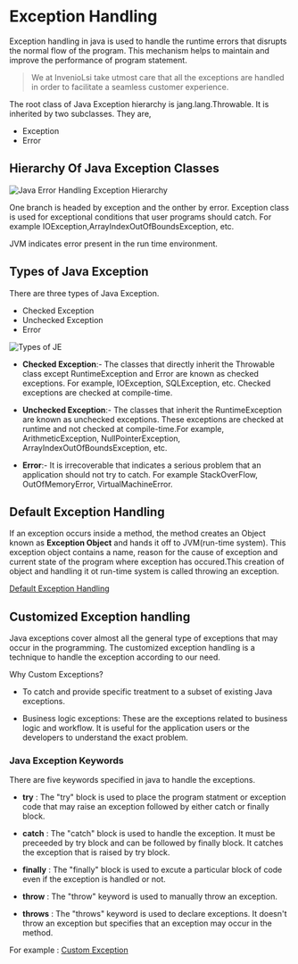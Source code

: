# Exception Handling

Exception handling in java is used to handle the runtime errors that disrupts the normal flow of the program. This mechanism helps to maintain and improve the performance of program statement.

> We at InvenioLsi take utmost care that all the exceptions are handled in order to facilitate a seamless customer experience.

The root class of Java Exception hierarchy is jang.lang.Throwable. It is inherited by two subclasses. They are,
* Exception
* Error

## Hierarchy Of Java Exception Classes

![Java Error Handling Exception Hierarchy](https://lh3.googleusercontent.com/proxy/-cWUpJd2__37heAZgYr02jL-SMU0zd2TiPBdb47td4CAHXp0CxayJ277wIjsAu99qeWeilUHJnW8_q4ZGDoPOQ5AUrSXy5RNFR49shbyAqLyLPjRAGbhZGKVCR4x62tSY2IIHlyen8Tmnb0)

One branch is headed by exception and the onther by error. Exception class is used for exceptional conditions that user programs should catch. For example IOException,ArrayIndexOutOfBoundsException, etc.

JVM indicates error present in the run time environment. 

## Types of Java Exception
There are three types of Java Exception.
* Checked Exception
* Unchecked Exception
* Error

![Types of JE](https://static.javatpoint.com/core/images/types-of-exception-handling.png)

* **Checked Exception**:- The classes that directly inherit the Throwable class except RuntimeException and Error are known as checked exceptions. For example, IOException, SQLException, etc. Checked exceptions are checked at compile-time.

* **Unchecked Exception**:- The classes that inherit the RuntimeException are known as unchecked exceptions. These exceptions are checked at runtime and not checked at compile-time.For example, ArithmeticException, NullPointerException, ArrayIndexOutOfBoundsException, etc. 

* **Error**:- It is irrecoverable that indicates a serious problem that an application should not try to catch. For example StackOverFlow, OutOfMemoryError, VirtualMachineError.

## Default Exception Handling
If an exception occurs inside a method, the method creates an Object known as **Exception Object** and hands it off to JVM(run-time system). This exception object contains a name, reason for the cause of exception and current state of the program where exception has occured.This creation of object and handling it ot run-time system is called throwing an exception.

[Default Exception Handling](https://www.geeksforgeeks.org/exceptions-in-java/)

## Customized Exception handling

 Java exceptions cover almost all the general type of exceptions that may occur in the programming.
 The customized exception handling is a technique to handle the exception according to our need. 

 Why Custom Exceptions?
 - To catch and provide specific treatment to a subset of existing Java exceptions.

- Business logic exceptions: These are the exceptions related to business logic and workflow. 
  It is useful for the application users or the  developers to understand the exact problem.

### Java Exception Keywords
There are five keywords specified in java to handle the exceptions.
- **try** : The "try" block is used to place the program statment or exception code that may raise an exception followed by either catch or finally block.

- **catch** : The "catch" block is used to handle the exception. It must be preceeded by try block and can be followed by finally block. It catches the exception that is raised by try block.

- **finally** :  The "finally" block is used to excute a particular block of code even if the exception is handled or not.

- **throw** : The "throw" keyword is used to manually throw an exception.

- **throws** : The "throws" keyword is used to declare exceptions. It doesn't throw an exception but specifies that an exception may occur in the method.

For example : [Custom Exception](https://www.w3schools.com/java/java_try_catch.asp)

